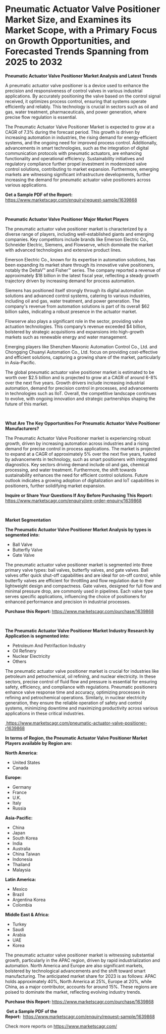 <p><h1>Pneumatic Actuator Valve Positioner Market Size, and Examines its Market Scope, with a Primary Focus on Growth Opportunities, and Forecasted Trends Spanning from 2025 to 2032</h1></p><p><strong>Pneumatic Actuator Valve Positioner Market Analysis and Latest Trends</strong></p>
<p><p>A pneumatic actuator valve positioner is a device used to enhance the precision and responsiveness of control valves in various industrial applications. By accurately positioning the valve based on the control signal received, it optimizes process control, ensuring that systems operate efficiently and reliably. This technology is crucial in sectors such as oil and gas, water treatment, pharmaceuticals, and power generation, where precise flow regulation is essential.</p><p>The Pneumatic Actuator Valve Positioner Market is expected to grow at a CAGR of 7.3% during the forecast period. This growth is driven by increasing automation in industries, the rising demand for energy-efficient systems, and the ongoing need for improved process control. Additionally, advancements in smart technologies, such as the integration of digital communication protocols with pneumatic actuators, are enhancing functionality and operational efficiency. Sustainability initiatives and regulatory compliance further propel investment in modernized valve control solutions, contributing to market expansion. Furthermore, emerging markets are witnessing significant infrastructure developments, further increasing the demand for pneumatic actuator valve positioners across various applications.</p></p>
<p><strong>Get a Sample PDF of the Report:&nbsp;</strong> <a href="https://www.marketscagr.com/enquiry/request-sample/1639868?utm_campaign=3249&utm_medium=2&utm_source=Github&utm_content=ia&utm_term=11042025&utm_id=pneumatic-actuator-valve-positioner">https://www.marketscagr.com/enquiry/request-sample/1639868</a></p>
<p>&nbsp;</p>
<p><strong>Pneumatic Actuator Valve Positioner Major Market Players</strong></p>
<p><p>The pneumatic actuator valve positioner market is characterized by a diverse range of players, including well-established giants and emerging companies. Key competitors include brands like Emerson Electric Co., Schneider Electric, Siemens, and Flowserve, which dominate the market with advanced technologies and extensive product lines.</p><p>Emerson Electric Co., known for its expertise in automation solutions, has been expanding its market share through its innovative valve positioners, notably the DeltaV™ and Fisher™ series. The company reported a revenue of approximately $18 billion in the latest fiscal year, reflecting a steady growth trajectory driven by increasing demand for process automation.</p><p>Siemens has positioned itself strongly through its digital automation solutions and advanced control systems, catering to various industries, including oil and gas, water treatment, and power generation. The company's revenue from automation solutions is part of its overall $62 billion sales, indicating a robust presence in the actuator market.</p><p>Flowserve also plays a significant role in the sector, providing valve actuation technologies. This company’s revenue exceeded $4 billion, bolstered by strategic acquisitions and expansions into high-growth markets such as renewable energy and water management.</p><p>Emerging players like Shenzhen Maxonic Automation Control Co., Ltd. and Chongqing Chuanyi Automation Co., Ltd. focus on providing cost-effective and efficient solutions, capturing a growing share of the market, particularly in Asia-Pacific.</p><p>The global pneumatic actuator valve positioner market is estimated to be worth over $2.5 billion and is projected to grow at a CAGR of around 6-8% over the next five years. Growth drivers include increasing industrial automation, demand for precision control in processes, and advancements in technologies such as IIoT. Overall, the competitive landscape continues to evolve, with ongoing innovation and strategic partnerships shaping the future of this market.</p></p>
<p>&nbsp;</p>
<p><strong>What Are The Key Opportunities For Pneumatic Actuator Valve Positioner Manufacturers?</strong></p>
<p><p>The Pneumatic Actuator Valve Positioner market is experiencing robust growth, driven by increasing automation across industries and a rising demand for precise control in process applications. The market is projected to expand at a CAGR of approximately 5% over the next five years, fueled by advancements in technology, such as smart positioners with integrated diagnostics. Key sectors driving demand include oil and gas, chemical processing, and water treatment. Furthermore, the shift towards sustainability enhances the need for efficient control solutions. Future outlook indicates a growing adoption of digitalization and IoT capabilities in positioners, further solidifying market expansion.</p></p>
<p><strong>Inquire or Share Your Questions If Any Before Purchasing This Report:</strong> <a href="https://www.marketscagr.com/enquiry/pre-order-enquiry/1639868?utm_campaign=3249&utm_medium=2&utm_source=Github&utm_content=ia&utm_term=11042025&utm_id=pneumatic-actuator-valve-positioner">https://www.marketscagr.com/enquiry/pre-order-enquiry/1639868</a></p>
<p>&nbsp;</p>
<p><strong>Market Segmentation</strong></p>
<p><strong>The Pneumatic Actuator Valve Positioner Market Analysis by types is segmented into:</strong></p>
<p><ul><li>Ball Valve</li><li>Butterfly Valve</li><li>Gate Valve</li></ul></p>
<p><p>The pneumatic actuator valve positioner market is segmented into three primary valve types: ball valves, butterfly valves, and gate valves. Ball valves offer quick shut-off capabilities and are ideal for on-off control, while butterfly valves are efficient for throttling and flow regulation due to their lightweight design and compactness. Gate valves, designed for full flow and minimal pressure drop, are commonly used in pipelines. Each valve type serves specific applications, influencing the choice of positioners for enhanced performance and precision in industrial processes.</p></p>
<p><strong>Purchase this Report:&nbsp;</strong><a href="https://www.marketscagr.com/purchase/1639868?utm_campaign=3249&utm_medium=2&utm_source=Github&utm_content=ia&utm_term=11042025&utm_id=pneumatic-actuator-valve-positioner">https://www.marketscagr.com/purchase/1639868</a></p>
<p>&nbsp;</p>
<p><strong>The Pneumatic Actuator Valve Positioner Market Industry Research by Application is segmented into:</strong></p>
<p><ul><li>Petroleum And Petrifaction Industry</li><li>Oil Refinery</li><li>Nuclear Electricity</li><li>Others</li></ul></p>
<p><p>The pneumatic actuator valve positioner market is crucial for industries like petroleum and petrochemical, oil refining, and nuclear electricity. In these sectors, precise control of fluid flow and pressure is essential for ensuring safety, efficiency, and compliance with regulations. Pneumatic positioners enhance valve response time and accuracy, optimizing processes in refining and petrochemical operations. Similarly, in nuclear electricity generation, they ensure the reliable operation of safety and control systems, minimizing downtime and maximizing productivity across various applications in these critical industries.</p></p>
<p><a href="https://www.marketscagr.com/pneumatic-actuator-valve-positioner-r1639868?utm_campaign=3249&utm_medium=2&utm_source=Github&utm_content=ia&utm_term=11042025&utm_id=pneumatic-actuator-valve-positioner">&nbsp;https://www.marketscagr.com/pneumatic-actuator-valve-positioner-r1639868</a></p>
<p><strong>In terms of Region, the Pneumatic Actuator Valve Positioner Market Players available by Region are:</strong></p>
<p>
    <p> <strong> North America: </strong>
        <ul>
            <li>United States</li>
            <li>Canada</li>
        </ul>
        </p> 
    <p> <strong> Europe: </strong>
        <ul>
            <li>Germany</li>
            <li>France</li>
            <li>U.K.</li>
            <li>Italy</li>
            <li>Russia</li>
        </ul>
        </p> 
    <p> <strong> Asia-Pacific: </strong>
        <ul>
            <li>China</li>
            <li>Japan</li>
            <li>South Korea</li>
            <li>India</li>
            <li>Australia</li>
            <li>China Taiwan</li>
            <li>Indonesia</li>
            <li>Thailand</li>
            <li>Malaysia</li>
        </ul>
        </p> 
    <p> <strong> Latin America: </strong>
        <ul>
            <li>Mexico</li>
            <li>Brazil</li>
            <li>Argentina Korea</li>
            <li>Colombia</li>
        </ul>
        </p> 
    <p> <strong> Middle East & Africa: </strong>
        <ul>
            <li>Turkey</li>
            <li>Saudi</li>
            <li>Arabia</li>
            <li>UAE</li>
            <li>Korea</li>
        </ul>
    </p>
    </p>
<p><p>The pneumatic actuator valve positioner market is witnessing substantial growth, particularly in the APAC region, driven by rapid industrialization and automation. North America and Europe are also significant markets, bolstered by technological advancements and the shift toward smart manufacturing. The anticipated market share for 2023 is as follows: APAC holds approximately 40%, North America at 25%, Europe at 20%, while China, as a major contributor, accounts for around 15%. These regions are poised to dominate the market, reflecting evolving industry trends.</p></p>
<p><strong>Purchase this Report: </strong><a href="https://www.marketscagr.com/purchase/1639868?utm_campaign=3249&utm_medium=2&utm_source=Github&utm_content=ia&utm_term=11042025&utm_id=pneumatic-actuator-valve-positioner">https://www.marketscagr.com/purchase/1639868</a></p>
<p>&nbsp;<strong>Get a Sample PDF of the Report:&nbsp;&nbsp;</strong><a href="https://www.marketscagr.com/enquiry/request-sample/1639868?utm_campaign=3249&utm_medium=2&utm_source=Github&utm_content=ia&utm_term=11042025&utm_id=pneumatic-actuator-valve-positioner">https://www.marketscagr.com/enquiry/request-sample/1639868</a></p>
<p><strong></strong></p>
<p>Check more reports on <a href="https://www.marketscagr.com/?utm_campaign=3249&utm_medium=2&utm_source=Github&utm_content=ia&utm_term=11042025&utm_id=pneumatic-actuator-valve-positioner">https://www.marketscagr.com/</a></p>